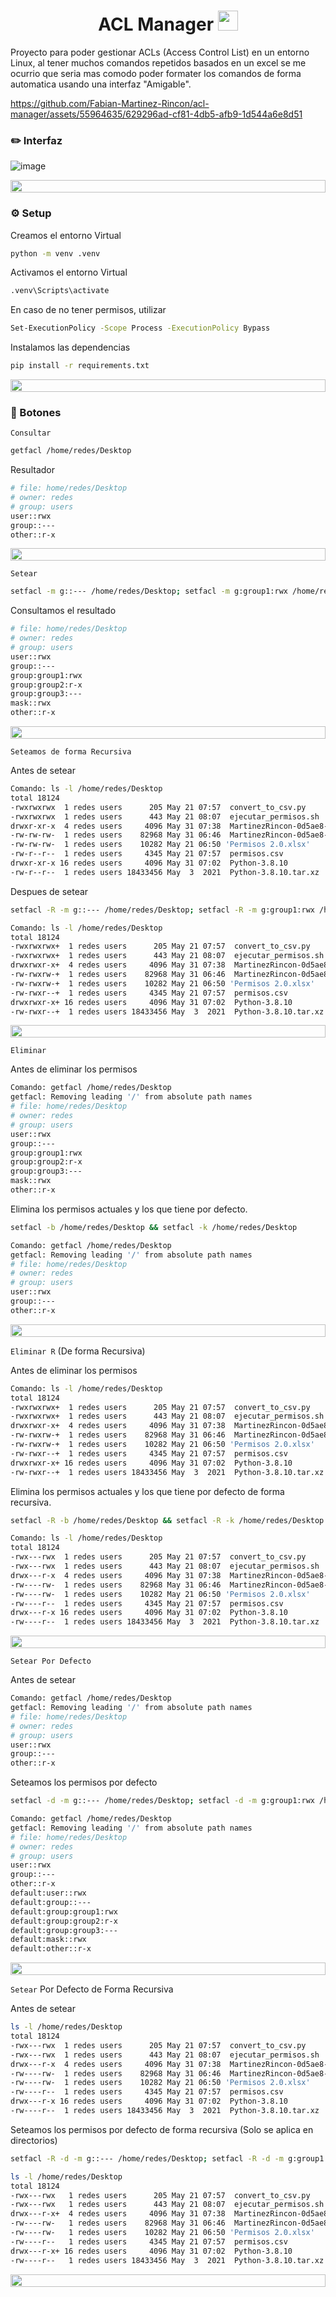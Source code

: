 <h1 align="center">ACL Manager <img
src="https://github.com/blackcater/blackcater/raw/main/images/Hi.gif" height="32" /></h1>

Proyecto para poder gestionar ACLs (Access Control List) en un entorno Linux, al tener muchos comandos repetidos basados en un excel se me ocurrio que seria mas comodo poder formater los comandos de forma automatica usando una interfaz "Amigable".

https://github.com/Fabian-Martinez-Rincon/acl-manager/assets/55964635/629296ad-cf81-4db5-afb9-1d544a6e8d51

### ✏️ Interfaz

![image](https://github.com/Fabian-Martinez-Rincon/Fabian-Martinez-Rincon/assets/55964635/476e6921-7b13-475e-9ae3-9389d4fc4ad1)

<img src= 'https://i.gifer.com/origin/8c/8cd3f1898255c045143e1da97fbabf10_w200.gif' height="20" width="100%">

### ⚙️ Setup

Creamos el entorno Virtual

```bash
python -m venv .venv
```

Activamos el entorno Virtual

```bash
.venv\Scripts\activate
```

En caso de no tener permisos, utilizar
```bash
Set-ExecutionPolicy -Scope Process -ExecutionPolicy Bypass
```

Instalamos las dependencias

```bash
pip install -r requirements.txt
```

<img src= 'https://i.gifer.com/origin/8c/8cd3f1898255c045143e1da97fbabf10_w200.gif' height="20" width="100%">

### 🔴 Botones

`Consultar`

```bash
getfacl /home/redes/Desktop
```

Resultador

```bash
# file: home/redes/Desktop
# owner: redes
# group: users
user::rwx
group::---
other::r-x
```

<img src= 'https://i.gifer.com/origin/8c/8cd3f1898255c045143e1da97fbabf10_w200.gif' height="20" width="100%">

`Setear`

```bash
setfacl -m g::--- /home/redes/Desktop; setfacl -m g:group1:rwx /home/redes/Desktop; setfacl -m g:group2:r-x /home/redes/Desktop; setfacl -m g:group3:--- /home/redes/Desktop
```

Consultamos el resultado

```bash
# file: home/redes/Desktop
# owner: redes
# group: users
user::rwx
group::---
group:group1:rwx
group:group2:r-x
group:group3:---
mask::rwx
other::r-x
```

<img src= 'https://i.gifer.com/origin/8c/8cd3f1898255c045143e1da97fbabf10_w200.gif' height="20" width="100%">

`Seteamos de forma Recursiva`

Antes de setear

```bash
Comando: ls -l /home/redes/Desktop
total 18124
-rwxrwxrwx  1 redes users      205 May 21 07:57  convert_to_csv.py
-rwxrwxrwx  1 redes users      443 May 21 08:07  ejecutar_permisos.sh
drwxr-xr-x  4 redes users     4096 May 31 07:38  MartinezRincon-0d5ae8-main
-rw-rw-rw-  1 redes users    82968 May 31 06:46  MartinezRincon-0d5ae8-main.zip
-rw-rw-rw-  1 redes users    10282 May 21 06:50 'Permisos 2.0.xlsx'
-rw-r--r--  1 redes users     4345 May 21 07:57  permisos.csv
drwxr-xr-x 16 redes users     4096 May 31 07:02  Python-3.8.10
-rw-r--r--  1 redes users 18433456 May  3  2021  Python-3.8.10.tar.xz
```

Despues de setear

```bash
setfacl -R -m g::--- /home/redes/Desktop; setfacl -R -m g:group1:rwx /home/redes/Desktop; setfacl -R -m g:group2:r-x /home/redes/Desktop; setfacl -R -m g:group3:--- /home/redes/Desktop
```
```bash
Comando: ls -l /home/redes/Desktop
total 18124
-rwxrwxrwx+  1 redes users      205 May 21 07:57  convert_to_csv.py
-rwxrwxrwx+  1 redes users      443 May 21 08:07  ejecutar_permisos.sh
drwxrwxr-x+  4 redes users     4096 May 31 07:38  MartinezRincon-0d5ae8-main
-rw-rwxrw-+  1 redes users    82968 May 31 06:46  MartinezRincon-0d5ae8-main.zip
-rw-rwxrw-+  1 redes users    10282 May 21 06:50 'Permisos 2.0.xlsx'
-rw-rwxr--+  1 redes users     4345 May 21 07:57  permisos.csv
drwxrwxr-x+ 16 redes users     4096 May 31 07:02  Python-3.8.10
-rw-rwxr--+  1 redes users 18433456 May  3  2021  Python-3.8.10.tar.xz
```

<img src= 'https://i.gifer.com/origin/8c/8cd3f1898255c045143e1da97fbabf10_w200.gif' height="20" width="100%">

`Eliminar`

Antes de eliminar los permisos

```bash
Comando: getfacl /home/redes/Desktop
getfacl: Removing leading '/' from absolute path names
# file: home/redes/Desktop
# owner: redes
# group: users
user::rwx
group::---
group:group1:rwx
group:group2:r-x
group:group3:---
mask::rwx
other::r-x
```

Elimina los permisos actuales y los que tiene por defecto.

```bash
setfacl -b /home/redes/Desktop && setfacl -k /home/redes/Desktop
```

```bash
Comando: getfacl /home/redes/Desktop
getfacl: Removing leading '/' from absolute path names
# file: home/redes/Desktop
# owner: redes
# group: users
user::rwx
group::---
other::r-x
```

<img src= 'https://i.gifer.com/origin/8c/8cd3f1898255c045143e1da97fbabf10_w200.gif' height="20" width="100%">

`Eliminar R` (De forma Recursiva)

Antes de eliminar los permisos

```bash
Comando: ls -l /home/redes/Desktop
total 18124
-rwxrwxrwx+  1 redes users      205 May 21 07:57  convert_to_csv.py
-rwxrwxrwx+  1 redes users      443 May 21 08:07  ejecutar_permisos.sh
drwxrwxr-x+  4 redes users     4096 May 31 07:38  MartinezRincon-0d5ae8-main
-rw-rwxrw-+  1 redes users    82968 May 31 06:46  MartinezRincon-0d5ae8-main.zip
-rw-rwxrw-+  1 redes users    10282 May 21 06:50 'Permisos 2.0.xlsx'
-rw-rwxr--+  1 redes users     4345 May 21 07:57  permisos.csv
drwxrwxr-x+ 16 redes users     4096 May 31 07:02  Python-3.8.10
-rw-rwxr--+  1 redes users 18433456 May  3  2021  Python-3.8.10.tar.xz
```

Elimina los permisos actuales y los que tiene por defecto de forma recursiva.

```bash
setfacl -R -b /home/redes/Desktop && setfacl -R -k /home/redes/Desktop
```

```bash
Comando: ls -l /home/redes/Desktop
total 18124
-rwx---rwx  1 redes users      205 May 21 07:57  convert_to_csv.py
-rwx---rwx  1 redes users      443 May 21 08:07  ejecutar_permisos.sh
drwx---r-x  4 redes users     4096 May 31 07:38  MartinezRincon-0d5ae8-main
-rw----rw-  1 redes users    82968 May 31 06:46  MartinezRincon-0d5ae8-main.zip
-rw----rw-  1 redes users    10282 May 21 06:50 'Permisos 2.0.xlsx'
-rw----r--  1 redes users     4345 May 21 07:57  permisos.csv
drwx---r-x 16 redes users     4096 May 31 07:02  Python-3.8.10
-rw----r--  1 redes users 18433456 May  3  2021  Python-3.8.10.tar.xz
```

<img src= 'https://i.gifer.com/origin/8c/8cd3f1898255c045143e1da97fbabf10_w200.gif' height="20" width="100%">

`Setear Por Defecto`

Antes de setear

```bash
Comando: getfacl /home/redes/Desktop
getfacl: Removing leading '/' from absolute path names
# file: home/redes/Desktop
# owner: redes
# group: users
user::rwx
group::---
other::r-x
```

Seteamos los permisos por defecto

```bash
setfacl -d -m g::--- /home/redes/Desktop; setfacl -d -m g:group1:rwx /home/redes/Desktop; setfacl -d -m g:group2:r-x /home/redes/Desktop; setfacl -d -m g:group3:--- /home/redes/Desktop
```

```bash
Comando: getfacl /home/redes/Desktop
getfacl: Removing leading '/' from absolute path names
# file: home/redes/Desktop
# owner: redes
# group: users
user::rwx
group::---
other::r-x
default:user::rwx
default:group::---
default:group:group1:rwx
default:group:group2:r-x
default:group:group3:---
default:mask::rwx
default:other::r-x
```

<img src= 'https://i.gifer.com/origin/8c/8cd3f1898255c045143e1da97fbabf10_w200.gif' height="20" width="100%">

`Setear` Por Defecto de Forma Recursiva

Antes de setear

```bash
ls -l /home/redes/Desktop
total 18124
-rwx---rwx  1 redes users      205 May 21 07:57  convert_to_csv.py
-rwx---rwx  1 redes users      443 May 21 08:07  ejecutar_permisos.sh
drwx---r-x  4 redes users     4096 May 31 07:38  MartinezRincon-0d5ae8-main
-rw----rw-  1 redes users    82968 May 31 06:46  MartinezRincon-0d5ae8-main.zip
-rw----rw-  1 redes users    10282 May 21 06:50 'Permisos 2.0.xlsx'
-rw----r--  1 redes users     4345 May 21 07:57  permisos.csv
drwx---r-x 16 redes users     4096 May 31 07:02  Python-3.8.10
-rw----r--  1 redes users 18433456 May  3  2021  Python-3.8.10.tar.xz
```

Seteamos los permisos por defecto de forma recursiva (Solo se aplica en directorios)

```bash
setfacl -R -d -m g::--- /home/redes/Desktop; setfacl -R -d -m g:group1:rwx /home/redes/Desktop; setfacl -R -d -m g:group2:r-x /home/redes/Desktop; setfacl -R -d -m g:group3:--- /home/redes/Desktop
```

```bash
ls -l /home/redes/Desktop
total 18124
-rwx---rwx   1 redes users      205 May 21 07:57  convert_to_csv.py
-rwx---rwx   1 redes users      443 May 21 08:07  ejecutar_permisos.sh
drwx---r-x+  4 redes users     4096 May 31 07:38  MartinezRincon-0d5ae8-main
-rw----rw-   1 redes users    82968 May 31 06:46  MartinezRincon-0d5ae8-main.zip
-rw----rw-   1 redes users    10282 May 21 06:50 'Permisos 2.0.xlsx'
-rw----r--   1 redes users     4345 May 21 07:57  permisos.csv
drwx---r-x+ 16 redes users     4096 May 31 07:02  Python-3.8.10
-rw----r--   1 redes users 18433456 May  3  2021  Python-3.8.10.tar.xz
```

<img src= 'https://i.gifer.com/origin/8c/8cd3f1898255c045143e1da97fbabf10_w200.gif' height="20" width="100%">
